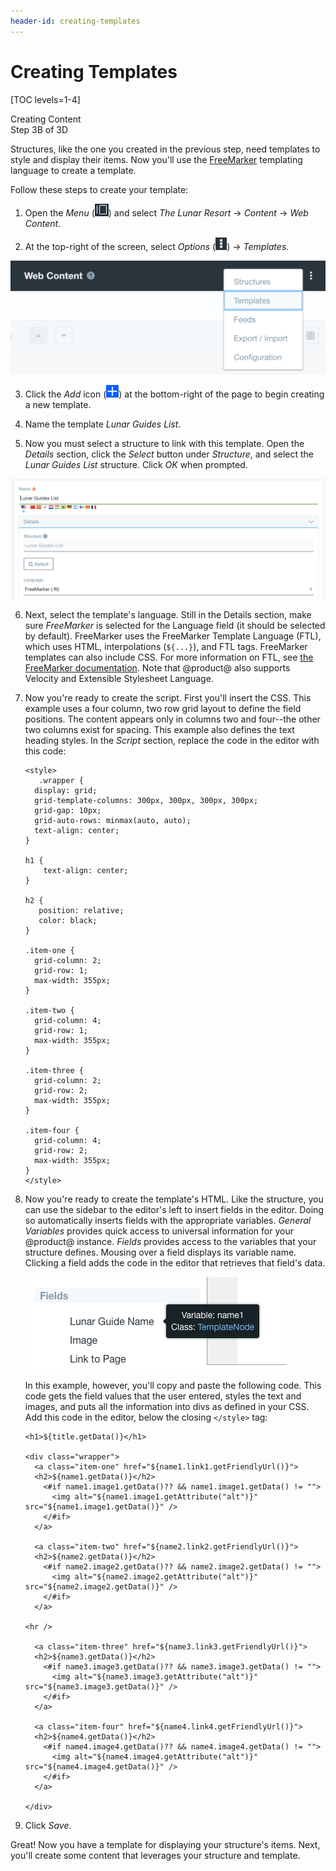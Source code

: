 ```yaml
---
header-id: creating-templates
---
```


# Creating Templates

[TOC levels=1-4]

<div class="learn-path-step">
    <p>Creating Content<br>Step 3B of 3D</p>
</div>

Structures, like the one you created in the previous step, need templates to
style and display their items. Now you'll use the
[FreeMarker](http://freemarker.apache.org/) templating language to create
a template. 

Follow these steps to create your template: 

1.  Open the *Menu* 
    (![Product Menu](../../../../images/icon-menu.png)) and select *The Lunar 
    Resort* &rarr; *Content* &rarr; *Web Content*. 

2.  At the top-right of the screen, select *Options* 
    (![Options](../../../../images/icon-options.png)) &rarr; *Templates*. 

![Figure 1: Select Templates from the menu.](../../../../images/001-menu-templates.png)

3.  Click the *Add* icon 
    (![Add](../../../../images/icon-add.png)) at the bottom-right of the page to 
    begin creating a new template. 

4.  Name the template *Lunar Guides List*. 

5.  Now you must select a structure to link with this template. Open the
    *Details* section, click the *Select* button under *Structure*, and select 
    the *Lunar Guides List* structure. Click *OK* when prompted. 

![Figure 2: Template details.](../../../../images/001-template-details.png)

6.  Next, select the template's language. Still in the Details section, make 
    sure *FreeMarker* is selected for the Language field (it should be 
    selected by default). FreeMarker uses the FreeMarker Template Language 
    (FTL), which uses HTML, interpolations (`${...}`), and FTL tags. FreeMarker 
    templates can also include CSS. For more information on FTL, see 
    [the FreeMarker documentation](http://freemarker.apache.org/docs/dgui_quickstart_template.html). 
    Note that @product@ also supports Velocity and Extensible Stylesheet 
    Language. 

7.  Now you're ready to create the script. First you'll insert the CSS. This 
    example uses a four column, two row grid layout to define the field 
    positions. The content appears only in columns two and four--the other two 
    columns exist for spacing. This example also defines the text heading
    styles. In the *Script* section, replace the code in the editor with this
    code: 

        <style>
           .wrapper {
          display: grid;
          grid-template-columns: 300px, 300px, 300px, 300px;
          grid-gap: 10px;
          grid-auto-rows: minmax(auto, auto);
          text-align: center;
        }

        h1 {
            text-align: center;
        }

        h2 { 
           position: relative;
           color: black;
        }

        .item-one {
          grid-column: 2;
          grid-row: 1;
          max-width: 355px;
        }

        .item-two { 
          grid-column: 4;
          grid-row: 1;
          max-width: 355px;
        }

        .item-three {
          grid-column: 2;
          grid-row: 2;
          max-width: 355px;
        }

        .item-four {
          grid-column: 4;
          grid-row: 2;
          max-width: 355px;
        }
        </style>    

8.  Now you're ready to create the template's HTML. Like the structure, you can
    use the sidebar to the editor's left to insert fields in the editor. Doing
    so automatically inserts fields with the appropriate variables. *General
    Variables* provides quick access to universal information for your @product@
    instance. *Fields* provides access to the variables that your structure
    defines. Mousing over a field displays its variable name. Clicking a field
    adds the code in the editor that retrieves that field's data. 

    ![Figure 3: A field's tooltip shows that field's variable name.](../../../../images/001-field-mouse-over.png)

    In this example, however, you'll copy and paste the following code. This
    code gets the field values that the user entered, styles the text and
    images, and puts all the information into divs as defined in your CSS. Add
    this code in the editor, below the closing `</style>` tag: 

        <h1>${title.getData()}</h1>

        <div class="wrapper">
          <a class="item-one" href="${name1.link1.getFriendlyUrl()}">
          <h2>${name1.getData()}</h2>
            <#if name1.image1.getData()?? && name1.image1.getData() != "">
              <img alt="${name1.image1.getAttribute("alt")}" src="${name1.image1.getData()}" />
            </#if>
          </a>

          <a class="item-two" href="${name2.link2.getFriendlyUrl()}">
          <h2>${name2.getData()}</h2>
            <#if name2.image2.getData()?? && name2.image2.getData() != "">
              <img alt="${name2.image2.getAttribute("alt")}" src="${name2.image2.getData()}" />
            </#if>
          </a>

        <hr />

          <a class="item-three" href="${name3.link3.getFriendlyUrl()}">
          <h2>${name3.getData()}</h2>
            <#if name3.image3.getData()?? && name3.image3.getData() != "">
              <img alt="${name3.image3.getAttribute("alt")}" src="${name3.image3.getData()}" />
            </#if>
          </a>

          <a class="item-four" href="${name4.link4.getFriendlyUrl()}">
          <h2>${name4.getData()}</h2>
            <#if name4.image4.getData()?? && name4.image4.getData() != "">
              <img alt="${name4.image4.getAttribute("alt")}" src="${name4.image4.getData()}" />
            </#if>
          </a>

        </div>

9.  Click *Save*. 

Great! Now you have a template for displaying your structure's items. Next, 
you'll create some content that leverages your structure and template. 
